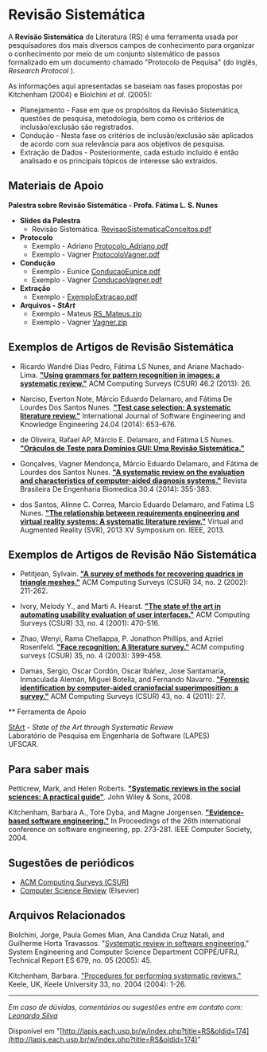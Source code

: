 # Revisão Sistemática

A **Revisão Sistemática** de Literatura (RS) é uma ferramenta usada por pesquisadores dos mais diversos campos de conhecimento para organizar o conhecimento por meio de um conjunto sistemático de passos formalizado em um documento chamado "Protocolo de Pequisa" (do inglês, _Research Protocol_ ).

As informações aqui apresentadas se baseiam nas fases propostas por Kitchenham (2004) e Biolchini _et al._ (2005):

*   Planejamento - Fase em que os propósitos da Revisão Sistemática, questões de pesquisa, metodologia, bem como os critérios de inclusão/exclusão são registrados.
*   Condução - Nesta fase os critérios de inclusão/exclusão são aplicados de acordo com sua relevância para aos objetivos de pesquisa.
*   Extração de Dados - Posteriormente, cada estudo incluído é então analisado e os principais tópicos de interesse são extraídos.

  

## Materiais de Apoio
<object style="width:100%;height:100%;width: 820px; height: 461.25px; float: none; clear: both; margin: 2px auto;" data="http://www.youtube.com/embed/Wgaw97mTKWM">
</object>
  
**Palestra sobre Revisão Sistemática - Profa. Fátima L. S. Nunes**

  

*   **Slides da Palestra**
    *   Revisão Sistemática. [RevisaoSistematicaConceitos.pdf](/https://github.com/lapisusp/lapisusp.github.io/blob/master/files/RevisaoSistematicaConceitos.pdf)
*   **Protocolo**
    *   Exemplo - Adriano [Protocolo_Adriano.pdf](https://github.com/lapisusp/lapisusp.github.io/raw/master/files/Protocolo_Adriano.pdf)
    *   Exemplo - Vagner [ProtocoloVagner.pdf](https://github.com/lapisusp/lapisusp.github.io/raw/master/files/ProtocoloVagner.pdf)
*   **Condução**
    *   Exemplo - Eunice [ConducaoEunice.pdf](https://github.com/lapisusp/lapisusp.github.io/raw/master/files/ConducaoEunice.pdf)
    *   Exemplo - Vagner [ConducaoVagner.pdf](https://github.com/lapisusp/lapisusp.github.io/raw/master/files/ConducaoVagner.pdf)
*   **Extração**
    *   Exemplo - [ExemploExtracao.pdf](https://github.com/lapisusp/lapisusp.github.io/raw/master/files/ExemploExtracao.pdf)
*   **Arquivos - _StArt_**
    *   Exemplo - Mateus [RS_Mateus.zip](https://github.com/lapisusp/lapisusp.github.io/raw/master/files/RS_Mateus.zip)
    *   Exemplo - Vagner [Vagner.zip](https://github.com/lapisusp/lapisusp.github.io/raw/master/files/Vagner.zip)

## Exemplos de Artigos de Revisão Sistemática

*   Ricardo Wandré Dias Pedro, Fátima LS Nunes, and Ariane Machado-Lima. **["Using grammars for pattern recognition in images: a systematic review."](http://dl.acm.org.ez67.periodicos.capes.gov.br/citation.cfm?id=2543593)** ACM Computing Surveys (CSUR) 46.2 (2013): 26.

*   Narciso, Everton Note, Márcio Eduardo Delamaro, and Fátima De Lourdes Dos Santos Nunes. **["Test case selection: A systematic literature review."](http://www-worldscientific-com.ez67.periodicos.capes.gov.br/doi/abs/10.1142/S0218194014500259)** International Journal of Software Engineering and Knowledge Engineering 24.04 (2014): 653-676.

*   de Oliveira, Rafael AP, Márcio E. Delamaro, and Fátima LS Nunes. **["Oráculos de Teste para Domínios GUI: Uma Revisão Sistemática."](http://www.labes.icmc.usp.br/~rpaes/papers/SAST2009.pdf)**

*   Gonçalves, Vagner Mendonça, Márcio Eduardo Delamaro, and Fátima de Lourdes dos Santos Nunes. **["A systematic review on the evaluation and characteristics of computer-aided diagnosis systems."](http://www.scielo.br/scielo.php?pid=S1517-31512014000400008&script=sci_arttext&tlng=pt)** Revista Brasileira De Engenharia Biomedica 30.4 (2014): 355-383.

*   dos Santos, Alinne C. Correa, Marcio Eduardo Delamaro, and Fatima LS Nunes. **["The relationship between requirements engineering and virtual reality systems: A systematic literature review."](http://ieeexplore.ieee.org.ez67.periodicos.capes.gov.br/abstract/document/6655762/?reload=true)** Virtual and Augmented Reality (SVR), 2013 XV Symposium on. IEEE, 2013.

  

## Exemplos de Artigos de Revisão **Não** Sistemática

*   Petitjean, Sylvain. **["A survey of methods for recovering quadrics in triangle meshes."](https://dl.acm.org.ez67.periodicos.capes.gov.br/citation.cfm?id=508354)** ACM Computing Surveys (CSUR) 34, no. 2 (2002): 211-262.

*   Ivory, Melody Y., and Marti A. Hearst. **["The state of the art in automating usability evaluation of user interfaces."](https://dl.acm.org.ez67.periodicos.capes.gov.br/citation.cfm?id=503114)** ACM Computing Surveys (CSUR) 33, no. 4 (2001): 470-516.

*   Zhao, Wenyi, Rama Chellappa, P. Jonathon Phillips, and Azriel Rosenfeld. **["Face recognition: A literature survey."](https://dl.acm.org.ez67.periodicos.capes.gov.br/citation.cfm?id=508354)** ACM computing surveys (CSUR) 35, no. 4 (2003): 399-458.

*   Damas, Sergio, Oscar Cordón, Oscar Ibáñez, Jose Santamaría, Inmaculada Alemán, Miguel Botella, and Fernando Navarro. **["Forensic identification by computer-aided craniofacial superimposition: a survey."](https://dl.acm.org.ez67.periodicos.capes.gov.br/citation.cfm?id=1978806)** ACM Computing Surveys (CSUR) 43, no. 4 (2011): 27.

  

** Ferramenta de Apoio

[StArt](http://lapes.dc.ufscar.br/tools/start_tool) \- _State of the Art through Systematic Review_  
Laboratório de Pesquisa em Engenharia de Software (LAPES)  
UFSCAR.

  

## Para saber mais

Petticrew, Mark, and Helen Roberts. **["Systematic reviews in the social sciences: A practical guide"](http://onlinelibrary-wiley-com.ez67.periodicos.capes.gov.br/book/10.1002/9780470754887)**. John Wiley & Sons, 2008.

Kitchenham, Barbara A., Tore Dyba, and Magne Jorgensen. **["Evidence-based software engineering."](https://dl.acm.org.ez67.periodicos.capes.gov.br/citation.cfm?id=999432)** In Proceedings of the 26th international conference on software engineering, pp. 273-281. IEEE Computer Society, 2004.

  

## Sugestões de periódicos

*   [ACM Computing Surveys (CSUR)](https://dl.acm.org.ez67.periodicos.capes.gov.br/citation.cfm?id=J204)
*   [Computer Science Review](https://www.journals.elsevier.com/computer-science-review) (Elsevier)

## Arquivos Relacionados

Biolchini, Jorge, Paula Gomes Mian, Ana Candida Cruz Natali, and Guilherme Horta Travassos. "[Systematic review in software engineering.](ftp://161.24.19.221/ele/ivo/Leitura/biolchini_2005.pdf)" System Engineering and Computer Science Department COPPE/UFRJ, Technical Report ES 679, no. 05 (2005): 45.

Kitchenham, Barbara. ["Procedures for performing systematic reviews."](http://www.ifs.tuwien.ac.at/~weippl/systemicReviewsSoftwareEngineering.pdf) Keele, UK, Keele University 33, no. 2004 (2004): 1-26.

  

* * *

_Em caso de dúvidas, comentários ou sugestões entre em contato com: [Leonardo Silva](mailto:leonardosilva@usp.br)_

Disponível em "[http://lapis.each.usp.br/w/index.php?title=RS&oldid=174](http://lapis.each.usp.br/w/index.php?title=RS&oldid=174)"

